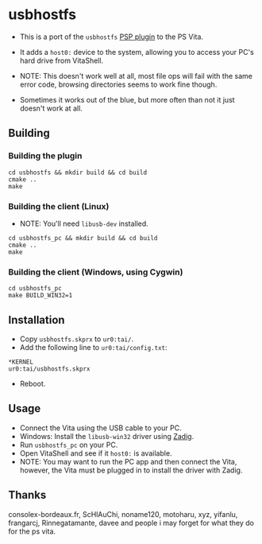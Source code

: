 # usbhostfs
- This is a port of the `usbhostfs` [PSP plugin](https://github.com/tyranid/psplinkusb) to the PS Vita.
- It adds a `host0:` device to the system, allowing you to access your PC's hard drive from VitaShell.

- NOTE: This doesn't work well at all, most file ops will fail with the same error code, browsing directories seems to work fine though.
- Sometimes it works out of the blue, but more often than not it just doesn't work at all.

## Building
### Building the plugin
```
cd usbhostfs && mkdir build && cd build
cmake ..
make
```

### Building the client (Linux)
- NOTE: You'll need `libusb-dev` installed.
```
cd usbhostfs_pc && mkdir build && cd build
cmake ..
make
```

### Building the client (Windows, using Cygwin)
```
cd usbhostfs_pc
make BUILD_WIN32=1
```

## Installation
- Copy `usbhostfs.skprx` to `ur0:tai/`.
- Add the following line to `ur0:tai/config.txt`:
```
*KERNEL
ur0:tai/usbhostfs.skprx
```
- Reboot.

## Usage
- Connect the Vita using the USB cable to your PC.
- Windows: Install the `libusb-win32` driver using [Zadig](https://zadig.akeo.ie/).
- Run `usbhostfs_pc` on your PC.
- Open VitaShell and see if it `host0:` is available.
- NOTE: You may want to run the PC app and then connect the Vita, however, the Vita must be plugged in to install the driver with Zadig.

## Thanks
consolex-bordeaux.fr, ScHlAuChi, noname120, motoharu, xyz, yifanlu, frangarcj, Rinnegatamante, davee and people i may forget for what they do for the ps vita.
